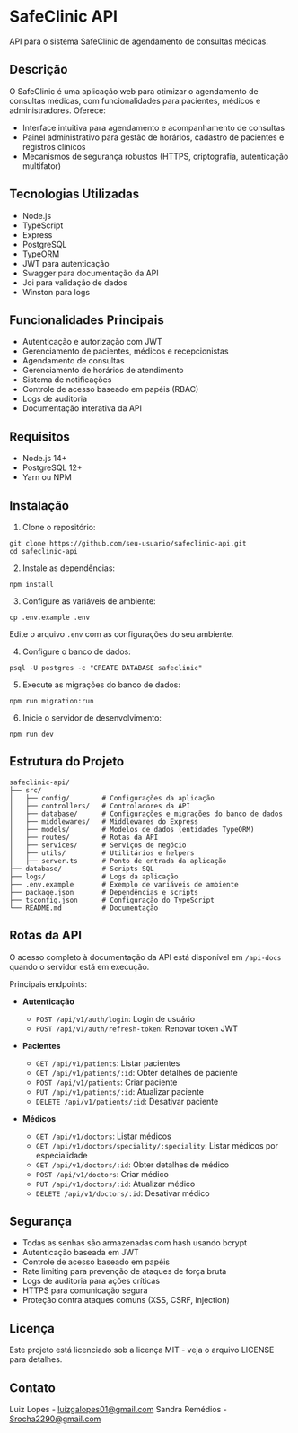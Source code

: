# SafeClinic API

API para o sistema SafeClinic de agendamento de consultas médicas.

## Descrição

O SafeClinic é uma aplicação web para otimizar o agendamento de consultas médicas, com funcionalidades para pacientes, médicos e administradores. Oferece:

- Interface intuitiva para agendamento e acompanhamento de consultas
- Painel administrativo para gestão de horários, cadastro de pacientes e registros clínicos
- Mecanismos de segurança robustos (HTTPS, criptografia, autenticação multifator)

## Tecnologias Utilizadas

- Node.js
- TypeScript
- Express
- PostgreSQL
- TypeORM
- JWT para autenticação
- Swagger para documentação da API
- Joi para validação de dados
- Winston para logs

## Funcionalidades Principais

- Autenticação e autorização com JWT
- Gerenciamento de pacientes, médicos e recepcionistas
- Agendamento de consultas
- Gerenciamento de horários de atendimento
- Sistema de notificações
- Controle de acesso baseado em papéis (RBAC)
- Logs de auditoria
- Documentação interativa da API

## Requisitos

- Node.js 14+
- PostgreSQL 12+
- Yarn ou NPM

## Instalação

1. Clone o repositório:
```
git clone https://github.com/seu-usuario/safeclinic-api.git
cd safeclinic-api
```

2. Instale as dependências:
```
npm install
```

3. Configure as variáveis de ambiente:
```
cp .env.example .env
```
Edite o arquivo `.env` com as configurações do seu ambiente.

4. Configure o banco de dados:
```
psql -U postgres -c "CREATE DATABASE safeclinic"
```

5. Execute as migrações do banco de dados:
```
npm run migration:run
```

6. Inicie o servidor de desenvolvimento:
```
npm run dev
```

## Estrutura do Projeto

```
safeclinic-api/
├── src/
│   ├── config/        # Configurações da aplicação
│   ├── controllers/   # Controladores da API
│   ├── database/      # Configurações e migrações do banco de dados
│   ├── middlewares/   # Middlewares do Express
│   ├── models/        # Modelos de dados (entidades TypeORM)
│   ├── routes/        # Rotas da API
│   ├── services/      # Serviços de negócio
│   ├── utils/         # Utilitários e helpers
│   ├── server.ts      # Ponto de entrada da aplicação
├── database/          # Scripts SQL
├── logs/              # Logs da aplicação
├── .env.example       # Exemplo de variáveis de ambiente
├── package.json       # Dependências e scripts
├── tsconfig.json      # Configuração do TypeScript
└── README.md          # Documentação
```

## Rotas da API

O acesso completo à documentação da API está disponível em `/api-docs` quando o servidor está em execução.

Principais endpoints:

- **Autenticação**
  - `POST /api/v1/auth/login`: Login de usuário
  - `POST /api/v1/auth/refresh-token`: Renovar token JWT

- **Pacientes**
  - `GET /api/v1/patients`: Listar pacientes
  - `GET /api/v1/patients/:id`: Obter detalhes de paciente
  - `POST /api/v1/patients`: Criar paciente
  - `PUT /api/v1/patients/:id`: Atualizar paciente
  - `DELETE /api/v1/patients/:id`: Desativar paciente

- **Médicos**
  - `GET /api/v1/doctors`: Listar médicos
  - `GET /api/v1/doctors/speciality/:speciality`: Listar médicos por especialidade
  - `GET /api/v1/doctors/:id`: Obter detalhes de médico
  - `POST /api/v1/doctors`: Criar médico
  - `PUT /api/v1/doctors/:id`: Atualizar médico
  - `DELETE /api/v1/doctors/:id`: Desativar médico

## Segurança

- Todas as senhas são armazenadas com hash usando bcrypt
- Autenticação baseada em JWT
- Controle de acesso baseado em papéis
- Rate limiting para prevenção de ataques de força bruta
- Logs de auditoria para ações críticas
- HTTPS para comunicação segura
- Proteção contra ataques comuns (XSS, CSRF, Injection)

## Licença

Este projeto está licenciado sob a licença MIT - veja o arquivo LICENSE para detalhes.

## Contato

Luiz Lopes - luizgalopes01@gmail.com
Sandra Remédios - Srocha2290@gmail.com 
